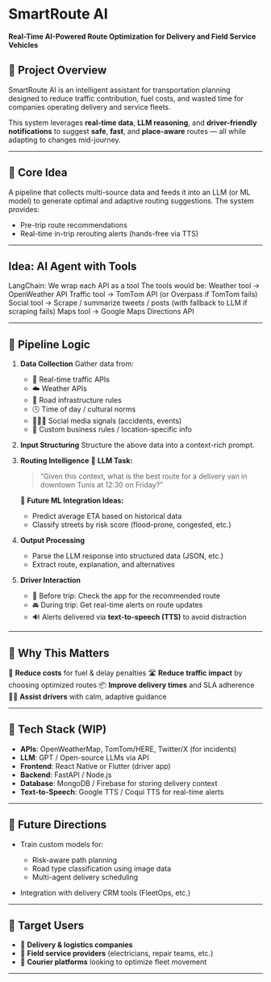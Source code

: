 
#  SmartRoute AI

**Real-Time AI-Powered Route Optimization for Delivery and Field Service Vehicles**

## 🚀 Project Overview

SmartRoute AI is an intelligent assistant for transportation planning designed to reduce traffic contribution, fuel costs, and wasted time for companies operating delivery and service fleets.

This system leverages **real-time data**, **LLM reasoning**, and **driver-friendly notifications** to suggest **safe**, **fast**, and **place-aware** routes — all while adapting to changes mid-journey.

---

## 📌 Core Idea

A pipeline that collects multi-source data and feeds it into an LLM (or ML model) to generate optimal and adaptive routing suggestions. The system provides:

* Pre-trip route recommendations
* Real-time in-trip rerouting alerts (hands-free via TTS)

---
## Idea: AI Agent with Tools

LangChain: We wrap each API as a tool
The tools would be:
Weather tool → OpenWeather API
Traffic tool → TomTom API (or Overpass if TomTom fails)
Social tool → Scrape / summarize tweets / posts (with fallback to LLM if scraping fails)
Maps tool → Google Maps Directions API

---
## 🔁 Pipeline Logic

1. **Data Collection**
   Gather data from:

   * 🚦 Real-time traffic APIs
   * ☁️ Weather APIs
   * 🧱 Road infrastructure rules
   * 🕓 Time of day / cultural norms
   * 🧑‍🤝‍🧑 Social media signals (accidents, events)
   * 🧭 Custom business rules / location-specific info

2. **Input Structuring**
   Structure the above data into a context-rich prompt.

3. **Routing Intelligence**
   🔹 **LLM Task:**

   > “Given this context, what is the best route for a delivery van in downtown Tunis at 12:30 on Friday?”

   🔹 **Future ML Integration Ideas:**

   * Predict average ETA based on historical data
   * Classify streets by risk score (flood-prone, congested, etc.)

4. **Output Processing**

   * Parse the LLM response into structured data (JSON, etc.)
   * Extract route, explanation, and alternatives

5. **Driver Interaction**

   * 📱 Before trip: Check the app for the recommended route
   * 🚘 During trip: Get real-time alerts on route updates
   * 🔊 Alerts delivered via **text-to-speech (TTS)** to avoid distraction

---

## 🧠 Why This Matters

💸 **Reduce costs** for fuel & delay penalties
🛣️ **Reduce traffic impact** by choosing optimized routes
📦 **Improve delivery times** and SLA adherence
🧍‍♂️ **Assist drivers** with calm, adaptive guidance

---

## 🧪 Tech Stack (WIP)

* **APIs**: OpenWeatherMap, TomTom/HERE, Twitter/X (for incidents)
* **LLM**: GPT / Open-source LLMs via API
* **Frontend**: React Native or Flutter (driver app)
* **Backend**: FastAPI / Node.js
* **Database**: MongoDB / Firebase for storing delivery context
* **Text-to-Speech**: Google TTS / Coqui TTS for real-time alerts

---

## 🧭 Future Directions

* Train custom models for:

  * Risk-aware path planning
  * Road type classification using image data
  * Multi-agent delivery scheduling
* Integration with delivery CRM tools (FleetOps, etc.)

---

## 🤝 Target Users

* 🏢 **Delivery & logistics companies**
* 🧰 **Field service providers** (electricians, repair teams, etc.)
* 🚚 **Courier platforms** looking to optimize fleet movement

---


```

